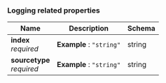
<a name="logging-related-properties"></a>
### Logging related properties

|Name|Description|Schema|
|---|---|---|
|**index**  <br>*required*|**Example** : `"string"`|string|
|**sourcetype**  <br>*required*|**Example** : `"string"`|string|




